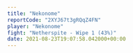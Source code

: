 ```yaml
---
title: "Nekonome"
reportCode: "2XYJ67t3gRQqZ4FN"
player: "Nekonome"
fight: "Netherspite - Wipe 1 (43%)"
date: 2021-08-23T19:07:58.042000+00:00
---
```

